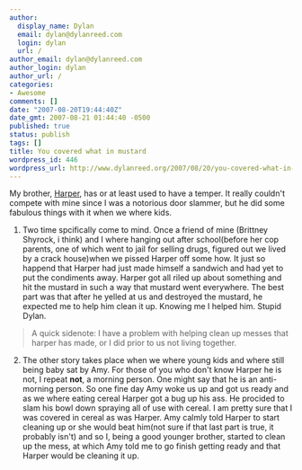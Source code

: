 ```yaml
---
author:
  display_name: Dylan
  email: dylan@dylanreed.com
  login: dylan
  url: /
author_email: dylan@dylanreed.com
author_login: dylan
author_url: /
categories:
- Awesome
comments: []
date: "2007-08-20T19:44:40Z"
date_gmt: 2007-08-21 01:44:40 -0500
published: true
status: publish
tags: []
title: You covered what in mustard
wordpress_id: 446
wordpress_url: http://www.dylanreed.org/2007/08/20/you-covered-what-in-mustard/
---
```


My brother, [Harper][1], has or at least used to have a temper. It really couldn't compete with mine since I was a notorious door slammer, but he did some fabulous things with it when we where kids.

   [1]: http://www.nata2.org

  1. Two time spcifically come to mind. Once a friend of mine (Brittney Shyrock, i think) and I where hanging out after school(before her cop parents, one of which went to jail for selling drugs, figured out we lived by a crack house)when we pissed Harper off some how. It just so happend that Harper had just made himself a sandwich and had yet to put the condiments away. Harper got all riled up about something and hit the mustard in such a way that mustard went everywhere. The best part was that after he yelled at us and destroyed the mustard, he expected me to help him clean it up. Knowing me I helped him. Stupid Dylan.
  


> A quick sidenote: I have a problem with helping clean up messes that harper has made, or I did prior to us not living together.

  2. The other story takes place when we where young kids and where still being baby sat by Amy. For those of you who don't know Harper he is not, I repeat **not**, a morning person. One might say that he is an anti-morning person. So one fine day Amy woke us up and got us ready and as we where eating cereal Harper got a bug up his ass. He procided to slam his bowl down spraying all of use with cereal. I am pretty sure that I was covered in cereal as was Harper. Amy calmly told Harper to start cleaning up or she would beat him(not sure if that last part is true, it probably isn't) and so I, being a good younger brother, started to clean up the mess, at which Amy told me to go finish getting ready and that Harper would be cleaning it up.
  


  

